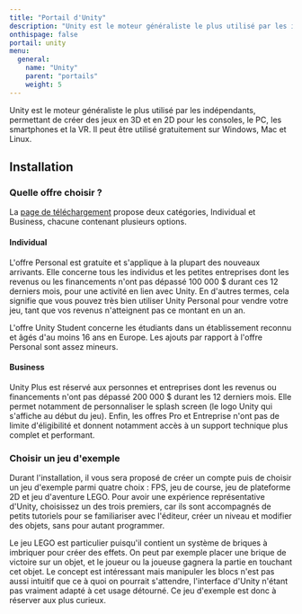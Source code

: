 ```yaml
---
title: "Portail d'Unity"
description: "Unity est le moteur généraliste le plus utilisé par les indépendants, permettant de créer des jeux en 3D et en 2D. Il peut être utilisé gratuitement."
onthispage: false
portail: unity
menu:
  general:
    name: "Unity"
    parent: "portails"
    weight: 5
---
```


Unity est le moteur généraliste le plus utilisé par les indépendants, permettant de créer des jeux en 3D et en 2D pour les consoles, le PC, les smartphones et la VR. Il peut être utilisé gratuitement sur Windows, Mac et Linux.

## Installation

### Quelle offre choisir ?

La [page de téléchargement](https://store.unity.com/) propose deux catégories, Individual et Business, chacune contenant plusieurs options.

#### Individual

L'offre Personal est gratuite et s'applique à la plupart des nouveaux arrivants. Elle concerne tous les individus et les petites entreprises dont les revenus ou les financements n'ont pas dépassé 100 000 $ durant ces 12 derniers mois, pour une activité en lien avec Unity. En d'autres termes, cela signifie que vous pouvez très bien utiliser Unity Personal pour vendre votre jeu, tant que vos revenus n'atteignent pas ce montant en un an.

L'offre Unity Student concerne les étudiants dans un établissement reconnu et âgés d'au moins 16 ans en Europe. Les ajouts par rapport à l'offre Personal sont assez mineurs.

#### Business

Unity Plus est réservé aux personnes et entreprises dont les revenus ou financements n'ont pas dépassé 200 000 $ durant les 12 derniers mois. Elle permet notamment de personnaliser le splash screen (le logo Unity qui s'affiche au début du jeu). Enfin, les offres Pro et Entreprise n'ont pas de limite d'éligibilité et donnent notamment accès à un support technique plus complet et performant.

### Choisir un jeu d'exemple

Durant l'installation, il vous sera proposé de créer un compte puis de choisir un jeu d'exemple parmi quatre choix : FPS, jeu de course, jeu de plateforme 2D et jeu d'aventure LEGO. Pour avoir une expérience représentative d'Unity, choisissez un des trois premiers, car ils sont accompagnés de petits tutoriels pour se familiariser avec l'éditeur, créer un niveau et modifier des objets, sans pour autant programmer.

Le jeu LEGO est particulier puisqu'il contient un système de briques à imbriquer pour créer des effets. On peut par exemple placer une brique de victoire sur un objet, et le joueur ou la joueuse gagnera la partie en touchant cet objet. Le concept est intéressant mais manipuler les blocs n'est pas aussi intuitif que ce à quoi on pourrait s'attendre, l'interface d'Unity n'étant pas vraiment adapté à cet usage détourné. Ce jeu d'exemple est donc à réserver aux plus curieux.
